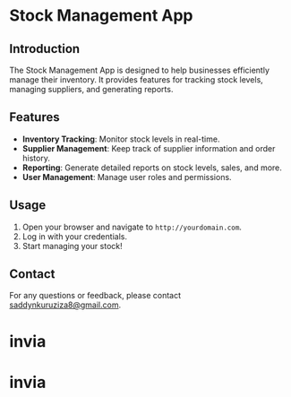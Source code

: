 # Stock Management App

## Introduction

The Stock Management App is designed to help businesses efficiently manage their inventory. It provides features for tracking stock levels, managing suppliers, and generating reports.

## Features

- **Inventory Tracking**: Monitor stock levels in real-time.
- **Supplier Management**: Keep track of supplier information and order history.
- **Reporting**: Generate detailed reports on stock levels, sales, and more.
- **User Management**: Manage user roles and permissions.

## Usage

1. Open your browser and navigate to `http://yourdomain.com`.
2. Log in with your credentials.
3. Start managing your stock!

## Contact

For any questions or feedback, please contact [saddynkuruziza8@gmail.com](mailto:saddynkuruziza8@gmail.com).
# invia
# invia

